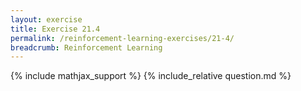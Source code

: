```yaml
---
layout: exercise
title: Exercise 21.4
permalink: /reinforcement-learning-exercises/21-4/
breadcrumb: Reinforcement Learning
---
```


{% include mathjax_support %}
{% include_relative question.md %}
